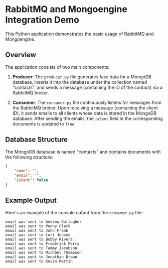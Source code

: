 # RabbitMQ and Mongoengine Integration Demo

This Python application demonstrates the basic usage of RabbitMQ and Mongoengine.

## Overview

The application consists of two main components:

1. **Producer**: The `producer.py` file generates fake data for a MongoDB database, inserts it into the database under the collection named "contacts", and sends a message (containing the ID of the contact) via a RabbitMQ broker.

2. **Consumer**: The `consumer.py` file continuously listens for messages from the RabbitMQ broker. Upon receiving a message (containing the client ID), it sends emails to all clients whose data is stored in the MongoDB database. After sending the emails, the `isSent` field in the corresponding documents is updated to `True`.

## Database Structure

The MongoDB database is named "contacts" and contains documents with the following structure:

```json
{
    "name": "",
    "email": "",
    "isSent": false
}
```

## Example Output

Here's an example of the console output from the `consumer.py` file:

```
email was sent to Andrew Gallagher
email was sent to Penny Clark
email was sent to John Frank
email was sent to Lori Jensen
email was sent to Bobby Rivera
email was sent to Frederick Perry
email was sent to Tammy Jacobson
email was sent to Michael Thompson
email was sent to Jonathan Brown
email was sent to Kevin Martin
```